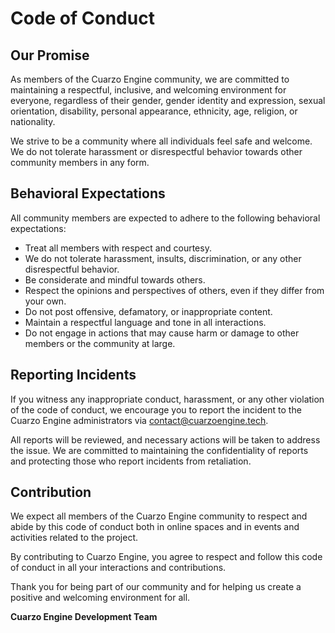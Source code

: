 # Code of Conduct

## Our Promise

As members of the Cuarzo Engine community, we are committed to maintaining a respectful, inclusive, and welcoming environment for everyone, regardless of their gender, gender identity and expression, sexual orientation, disability, personal appearance, ethnicity, age, religion, or nationality.

We strive to be a community where all individuals feel safe and welcome. We do not tolerate harassment or disrespectful behavior towards other community members in any form.

## Behavioral Expectations

All community members are expected to adhere to the following behavioral expectations:

- Treat all members with respect and courtesy.
- We do not tolerate harassment, insults, discrimination, or any other disrespectful behavior.
- Be considerate and mindful towards others.
- Respect the opinions and perspectives of others, even if they differ from your own.
- Do not post offensive, defamatory, or inappropriate content.
- Maintain a respectful language and tone in all interactions.
- Do not engage in actions that may cause harm or damage to other members or the community at large.

## Reporting Incidents

If you witness any inappropriate conduct, harassment, or any other violation of the code of conduct, we encourage you to report the incident to the Cuarzo Engine administrators via [contact@cuarzoengine.tech](mailto:contacto@cuarzoengine.tech).

All reports will be reviewed, and necessary actions will be taken to address the issue. We are committed to maintaining the confidentiality of reports and protecting those who report incidents from retaliation.

## Contribution

We expect all members of the Cuarzo Engine community to respect and abide by this code of conduct both in online spaces and in events and activities related to the project.

By contributing to Cuarzo Engine, you agree to respect and follow this code of conduct in all your interactions and contributions.

Thank you for being part of our community and for helping us create a positive and welcoming environment for all.

**Cuarzo Engine Development Team**
